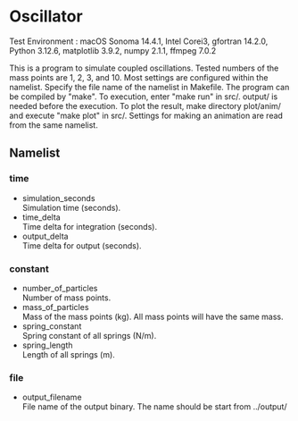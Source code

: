 # Oscillator

Test Environment : macOS Sonoma 14.4.1, Intel Corei3, gfortran 14.2.0, Python 3.12.6, matplotlib 3.9.2, numpy 2.1.1, ffmpeg 7.0.2

This is a program to simulate coupled oscillations.
Tested numbers of the mass points are 1, 2, 3, and 10.
Most settings are configured within the namelist.
Specify the file name of the namelist in Makefile.
The program can be compiled by "make".
To execution, enter "make run" in src/.
output/ is needed before the execution.
To plot the result, make directory plot/anim/ and execute "make plot" in src/.
Settings for making an animation are read from the same namelist.

## Namelist
### time
- simulation\_seconds  
  Simulation time (seconds).
- time\_delta  
  Time delta for integration (seconds).
- output\_delta  
  Time delta for output (seconds).

### constant
- number\_of\_particles  
  Number of mass points.
- mass\_of\_particles  
  Mass of the mass points (kg).
  All mass points will have the same mass.
- spring\_constant  
  Spring constant of all springs (N/m).
- spring\_length  
  Length of all springs (m).

### file
- output\_filename  
  File name of the output binary.
  The name should be start from ../output/

